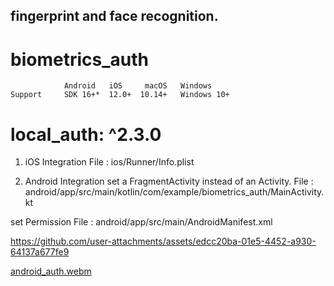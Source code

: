## fingerprint and  face recognition.
# biometrics_auth

	      		Android	  iOS	  macOS	  Windows
	Support		SDK 16+*  12.0+	 10.14+	  Windows 10+

# local_auth: ^2.3.0

1. iOS Integration
File : ios/Runner/Info.plist

2. Android Integration
set  a FragmentActivity instead of an Activity. 
File : android/app/src/main/kotlin/com/example/biometrics_auth/MainActivity.kt

set Permission
File : android/app/src/main/AndroidManifest.xml


https://github.com/user-attachments/assets/edcc20ba-01e5-4452-a930-64137a677fe9

[android_auth.webm](https://github.com/user-attachments/assets/17b1bfe3-340e-4b42-b968-60967346a11a)

